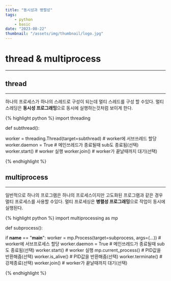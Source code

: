 ```yaml
---
title: "동시성과 병렬성"
tags:
    - python
    - basic
date: "2023-08-22"
thumbnail: "/assets/img/thumbnail/logo.jpg"
---
```


# **thread & multiprocess**
---

## **thread**
---
하나의 프로세스가 하나의 스레드로 구성이 되는데 멀티 스레드를 구성 할 수있다. 멀티 스레딩은 **동시성 프로그래밍**으로 동시에 실행하는것처럼 보이게 한다.

{% highlight python %}
import threading

def subthread():
  <output>

worker = threading.Thread(target=subthread) # worker에 서브쓰레드 할당
worker.daemon = True # 메인쓰레드가 종료될때 sub도 종료됨(선택)
worker.start() # worker 실행
worker.join() # worker가 끝날때까지 대기(선택)

<main program>
{% endhighlight %}

## **multiprocess**
---
일반적으로 하나의 프로그램은 하나의 프로세스이지만 고도화된 프로그램과 같은 경우 멀티 프로세스를 사용할 수있다. 멀티 프로세싱은 **병렬성 프로그래밍**으로 작업이 동시에 실행된다.

{% highlight python %}
import multiprocessing as mp

def subprocess():
  <output>

if __name__ == "__main__":
  worker = mp.Process(target=subprocess, args=(...)) #  worker에 서브프로세스 할당
  worker.daemon = True # 메인쓰레드가 종료될때 sub도 종료됨(선택)
  worker.start() # worker 실행
  mp.current_process() # PID값을 반환해줌(선택)
  worker.is_alive() # PID값을 반환해줌(선택)
  worker.terminate() # 강제종료(선택)
  worker.join() # worker가 끝날때까지 대기(선택)
	
  <main program>
{% endhighlight %}